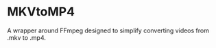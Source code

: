 MKVtoMP4
========

A wrapper around FFmpeg designed to simplify converting videos from .mkv to .mp4.